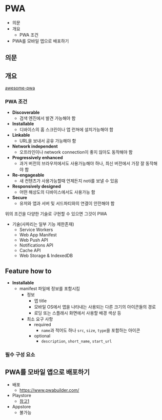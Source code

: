 # PWA

- 의문
- 개요
  - PWA 조건
- PWA를 모바일 앱으로 배포하기

## 의문

## 개요

[awesome-pwa](https://github.com/hemanth/awesome-pwa)

### PWA 조건

- **Discoverable**
  - 검색 엔진에서 발견 가능해야 함
- **Installable**
  - 디바이스의 홈 스크린이나 앱 런쳐에 설치가능해야 함
- **Linkable**
  - URL을 보내서 공유 가능해야 함
- **Network independent**
  - 오프라인이나 network connection이 좋지 않아도 동작해야 함
- **Progressively enhanced**
  - 과거 버전의 브라우저에서도 사용가능해야 하나, 최신 버전에서 가장 잘 동작해야 함
- **Re-engageable**
  - 새 컨텐츠가 사용가능할때 언제든지 noti를 보낼 수 있음
- **Responsively designed**
  - 어떤 해상도의 디바이스에서도 사용가능 함
- **Secure**
  - 유저와 앱과 서버 및 서드파티와의 연결이 안전해야 함

위의 조건을 다양한 기술로 구현할 수 있으면 그것이 PWA

- 기술(사파리는 일부 기능 제한존재)
  - Service Workers
  - Web App Manifest
  - Web Push API
  - Notifications API
  - Cache API
  - Web Storage & IndexedDB

## Feature how to

- **Installable**
  - manifest 파일에 정보를 포함시킴
    - 정보
      - 앱 title
      - 모바일 OS에서 앱을 나타내는 사용되는 다른 크기의 아이콘들의 경로
      - 로딩 또는 스플래시 화면에서 사용할 배경 색상 등
    - 최소 요구 사항
      - required
        - `name`과 적어도 하나 `src`, `size`, `type`을 포함하는 아이콘
      - optional
        - `description`, `short_name`, `start_url`

### 필수 구성 요소

## PWA를 모바일 앱으로 배포하기

- 배포
  - https://www.pwabuilder.com/
- Playstore
  - [참고1](https://marshallku.com/web/tips/pwa%EB%A5%BC-%EC%8A%A4%ED%86%A0%EC%96%B4%EC%97%90-%EC%B6%9C%EC%8B%9C%ED%95%98%EA%B8%B0)
- Appstore
  - 불가능
